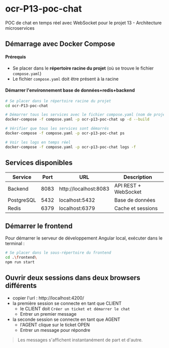 # ocr-P13-poc-chat

POC de chat en temps réel avec WebSocket pour le projet 13 - Architecture microservices

## Démarrage avec Docker Compose

#### **Prérequis**
- Se placer dans le **répertoire racine du projet** (où se trouve le fichier `compose.yaml`)
- Le fichier `compose.yaml` doit être présent à la racine

#### **Démarrer l'environnement base de données+redis+backend**

```bash
# Se placer dans le répertoire racine du projet
cd ocr-P13-poc-chat

# Démarrer tous les services avec le fichier compose.yaml (nom de projet: ocr-p13-poc-chat)
docker-compose -f compose.yaml -p ocr-p13-poc-chat up -d --build

# Vérifier que tous les services sont démarrés
docker-compose -f compose.yaml -p ocr-p13-poc-chat ps

# Voir les logs en temps réel
docker-compose -f compose.yaml -p ocr-p13-poc-chat logs -f
```

## Services disponibles

| Service | Port | URL | Description |
|---------|------|-----|-------------|
| Backend | 8083 | http://localhost:8083 | API REST + WebSocket |
| PostgreSQL | 5432 | localhost:5432 | Base de données |
| Redis | 6379 | localhost:6379 | Cache et sessions |


## Démarrer le frontend
Pour démarrer le serveur de développement Angular local, exécuter dans le terminal :

```bash
# Se placer dans le sous-répertoire du frontend
cd .\frontend\
npm run start
```

## Ouvrir deux sessions dans deux browsers différents 

- copier l'url : http://localhost:4200/
- la première session se connecte en tant que CLIENT
  - le CLIENT doit `Créer un ticket et démarrer le chat`
  - Entrer un premier message
- la seconde session se connecte en tant que AGENT
  - l'AGENT clique sur le ticket OPEN
  - Entrer un message pour répondre

> Les messages s'affichent instantanément de part et d'autre.